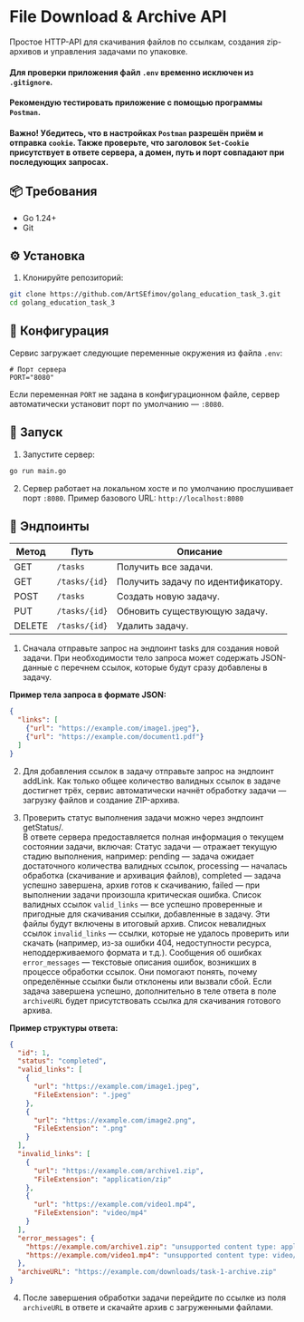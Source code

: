 
# File Download & Archive API

Простое HTTP-API для скачивания файлов по ссылкам, создания zip-архивов и управления задачами по упаковке.

#### Для проверки приложения файл `.env` временно исключен из `.gitignore`.

#### Рекомендую тестировать приложение с помощью программы `Postman`.

#### Важно! Убедитесь, что в настройках `Postman` разрешён приём и отправка `cookie`. Также проверьте, что заголовок `Set-Cookie` присутствует в ответе сервера, а домен, путь и порт совпадают при последующих запросах.


## 📦 Требования

- Go 1.24+  
- Git  

## ⚙️ Установка

1. Клонируйте репозиторий:
   
```bash
git clone https://github.com/ArtSEfimov/golang_education_task_3.git
cd golang_education_task_3
```

## 🔧 Конфигурация

Сервис загружает следующие переменные окружения из файла `.env`:

```.env
# Порт сервера
PORT="8080"
```

Если переменная `PORT` не задана в конфигурационном файле, сервер автоматически установит порт по умолчанию — `:8080`.

## 🚀 Запуск

1. Запустите сервер:
   
```bash
go run main.go
```

2. Сервер работает на локальном хосте и по умолчанию прослушивает порт `:8080`.
Пример базового URL: `http://localhost:8080`

## 🔗 Эндпоинты

| Метод | Путь            | Описание                                            |
|-------|-----------------|-----------------------------------------------------|
| GET   | `/tasks`        | Получить все задачи.                                |
| GET   | `/tasks/{id}`   | Получить задачу по идентификатору.                  |
| POST  | `/tasks`        | Создать новую задачу.                               |
| PUT   | `/tasks/{id}`   | Обновить существующую задачу.                       |
| DELETE| `/tasks/{id}`   | Удалить задачу.                                     |

1. Сначала отправьте запрос на эндпоинт tasks для создания новой задачи.
При необходимости тело запроса может содержать JSON-данные с перечнем ссылок, которые будут сразу добавлены в задачу.

**Пример тела запроса в формате JSON:**
```json
{
  "links": [
    {"url": "https://example.com/image1.jpeg"},
    {"url": "https://example.com/document1.pdf"}
  ]
}
```

2. Для добавления ссылок в задачу отправьте запрос на эндпоинт addLink.
Как только общее количество валидных ссылок в задаче достигнет трёх, сервис автоматически начнёт обработку задачи — загрузку файлов и создание ZIP-архива. 

3. Проверить статус выполнения задачи можно через эндпоинт getStatus/.   
В ответе сервера предоставляется полная информация о текущем состоянии задачи, включая:
Статус задачи — отражает текущую стадию выполнения, например:
pending — задача ожидает достаточного количества валидных ссылок,
processing — началась обработка (скачивание и архивация файлов),
completed — задача успешно завершена, архив готов к скачиванию,
failed — при выполнении задачи произошла критическая ошибка.
Список валидных ссылок `valid_links` — все успешно проверенные и пригодные для скачивания ссылки, добавленные в задачу. Эти файлы будут включены в итоговый архив.
Список невалидных ссылок `invalid_links` — ссылки, которые не удалось проверить или скачать (например, из-за ошибки 404, недоступности ресурса, неподдерживаемого формата и т.д.).
Сообщения об ошибках `error_messages` — текстовые описания ошибок, возникших в процессе обработки ссылок. Они помогают понять, почему определённые ссылки были отклонены или вызвали сбой.
Если задача завершена успешно, дополнительно в теле ответа в поле `archiveURL` будет присутствовать ссылка для скачивания готового архива.

**Пример структуры ответа:**
```json
{
  "id": 1,
  "status": "completed",
  "valid_links": [
    {
      "url": "https://example.com/image1.jpeg",
      "FileExtension": ".jpeg"
    },
    {
      "url": "https://example.com/image2.png",
      "FileExtension": ".png"
    }
  ],
  "invalid_links": [
    {
      "url": "https://example.com/archive1.zip",
      "FileExtension": "application/zip"
    },
    {
      "url": "https://example.com/video1.mp4",
      "FileExtension": "video/mp4"
    }
  ],
  "error_messages": {
    "https://example.com/archive1.zip": "unsupported content type: application/zip",
    "https://example.com/video1.mp4": "unsupported content type: video/mp4"
  },
  "archiveURL": "https://example.com/downloads/task-1-archive.zip"
}
```

4. После завершения обработки задачи перейдите по ссылке из поля `archiveURL` в ответе и скачайте архив с загруженными файлами.

